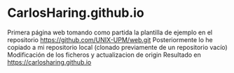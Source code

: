 # CarlosHaring.github.io
Primera página web tomando como partida la plantilla de ejemplo en el repositorio https://github.com/UNIX-UPM/web.git
Posteriormente lo he copiado a mi repositorio local (clonado previamente de un repositorio vacío)
Modificación de los ficheros y actualizacion de origin
Resultado en https://carlosharing.github.io